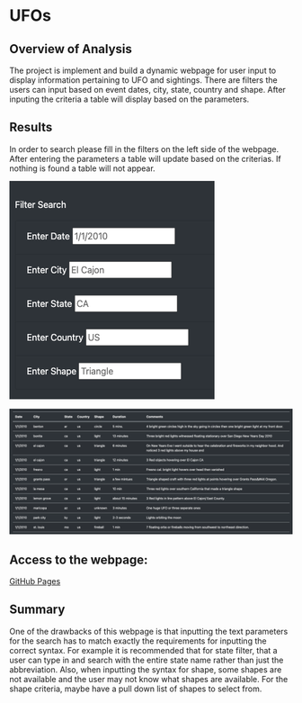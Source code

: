 # UFOs

## Overview of Analysis

The project is implement and build a dynamic webpage for user input to display information pertaining to UFO and sightings.  There are filters the users can input based on event dates, city, state, country and shape.  After inputing the criteria a table will display based on the parameters.

## Results

In order to search please fill in the filters on the left side of the webpage.  After entering the parameters a table will update based on the criterias.  If nothing is found a table will not appear.

![This is an image](https://github.com/paveenB/UFOs/blob/main/static/images/ScreenShot1.png)

![This is an image](https://github.com/paveenB/UFOs/blob/main/static/images/ScreenShot3.png)

## Access to the webpage:

[GitHub Pages](https://paveenb.github.io/UFOs)

## Summary

One of the drawbacks of this webpage is that inputting the text parameters for the search has to match exactly the requirements for inputting the correct syntax.  For example it is recommended that for state filter, that a user can type in and search with the entire state name rather than just the abbreviation.  Also, when inputting the syntax for shape, some shapes are not available and the user may not know what shapes are available.  For the shape criteria, maybe have a pull down list of shapes to select from.

